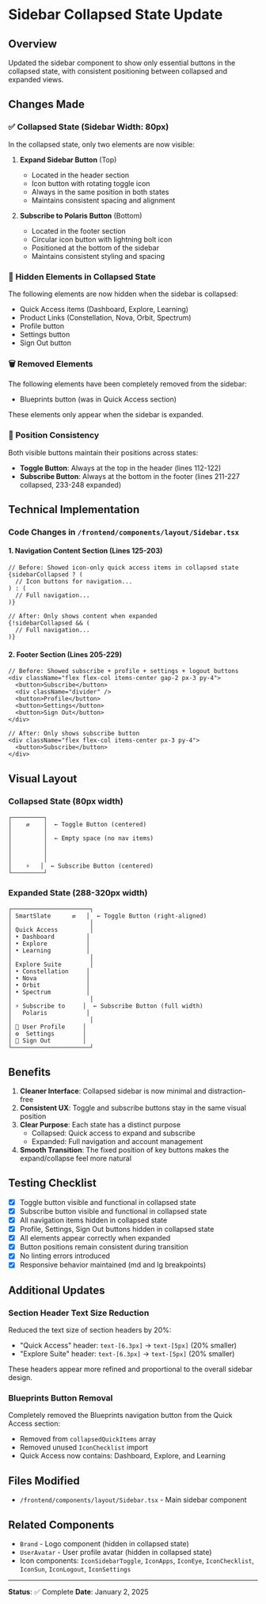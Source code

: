 # Sidebar Collapsed State Update

## Overview
Updated the sidebar component to show only essential buttons in the collapsed state, with consistent positioning between collapsed and expanded views.

## Changes Made

### ✅ Collapsed State (Sidebar Width: 80px)
In the collapsed state, only two elements are now visible:

1. **Expand Sidebar Button** (Top)
   - Located in the header section
   - Icon button with rotating toggle icon
   - Always in the same position in both states
   - Maintains consistent spacing and alignment

2. **Subscribe to Polaris Button** (Bottom)
   - Located in the footer section
   - Circular icon button with lightning bolt icon
   - Positioned at the bottom of the sidebar
   - Maintains consistent styling and spacing

### 🎯 Hidden Elements in Collapsed State
The following elements are now hidden when the sidebar is collapsed:
- Quick Access items (Dashboard, Explore, Learning)
- Product Links (Constellation, Nova, Orbit, Spectrum)
- Profile button
- Settings button
- Sign Out button

### 🗑️ Removed Elements
The following elements have been completely removed from the sidebar:
- Blueprints button (was in Quick Access section)

These elements only appear when the sidebar is expanded.

### 📐 Position Consistency
Both visible buttons maintain their positions across states:
- **Toggle Button**: Always at the top in the header (lines 112-122)
- **Subscribe Button**: Always at the bottom in the footer (lines 211-227 collapsed, 233-248 expanded)

## Technical Implementation

### Code Changes in `/frontend/components/layout/Sidebar.tsx`

#### 1. Navigation Content Section (Lines 125-203)
```tsx
// Before: Showed icon-only quick access items in collapsed state
{sidebarCollapsed ? (
  // Icon buttons for navigation...
) : (
  // Full navigation...
)}

// After: Only shows content when expanded
{!sidebarCollapsed && (
  // Full navigation...
)}
```

#### 2. Footer Section (Lines 205-229)
```tsx
// Before: Showed subscribe + profile + settings + logout buttons
<div className="flex flex-col items-center gap-2 px-3 py-4">
  <button>Subscribe</button>
  <div className="divider" />
  <button>Profile</button>
  <button>Settings</button>
  <button>Sign Out</button>
</div>

// After: Only shows subscribe button
<div className="flex flex-col items-center px-3 py-4">
  <button>Subscribe</button>
</div>
```

## Visual Layout

### Collapsed State (80px width)
```
┌─────────┐
│    ⇄    │  ← Toggle Button (centered)
│         │
│         │  ← Empty space (no nav items)
│         │
│         │
│         │
│    ⚡   │  ← Subscribe Button (centered)
└─────────┘
```

### Expanded State (288-320px width)
```
┌──────────────────────┐
│ SmartSlate      ⇄   │  ← Toggle Button (right-aligned)
│                      │
│ Quick Access         │
│ • Dashboard         │
│ • Explore           │
│ • Learning          │
│                      │
│ Explore Suite        │
│ • Constellation     │
│ • Nova              │
│ • Orbit             │
│ • Spectrum          │
│                      │
│ ⚡ Subscribe to     │  ← Subscribe Button (full width)
│   Polaris           │
│                      │
│ 👤 User Profile     │
│ ⚙️  Settings        │
│ 🚪 Sign Out         │
└──────────────────────┘
```

## Benefits

1. **Cleaner Interface**: Collapsed sidebar is now minimal and distraction-free
2. **Consistent UX**: Toggle and subscribe buttons stay in the same visual position
3. **Clear Purpose**: Each state has a distinct purpose
   - Collapsed: Quick access to expand and subscribe
   - Expanded: Full navigation and account management
4. **Smooth Transition**: The fixed position of key buttons makes the expand/collapse feel more natural

## Testing Checklist

- [x] Toggle button visible and functional in collapsed state
- [x] Subscribe button visible and functional in collapsed state
- [x] All navigation items hidden in collapsed state
- [x] Profile, Settings, Sign Out buttons hidden in collapsed state
- [x] All elements appear correctly when expanded
- [x] Button positions remain consistent during transition
- [x] No linting errors introduced
- [x] Responsive behavior maintained (md and lg breakpoints)

## Additional Updates

### Section Header Text Size Reduction
Reduced the text size of section headers by 20%:
- "Quick Access" header: `text-[6.3px]` → `text-[5px]` (20% smaller)
- "Explore Suite" header: `text-[6.3px]` → `text-[5px]` (20% smaller)

These headers appear more refined and proportional to the overall sidebar design.

### Blueprints Button Removal
Completely removed the Blueprints navigation button from the Quick Access section:
- Removed from `collapsedQuickItems` array
- Removed unused `IconChecklist` import
- Quick Access now contains: Dashboard, Explore, and Learning

## Files Modified

- `/frontend/components/layout/Sidebar.tsx` - Main sidebar component

## Related Components

- `Brand` - Logo component (hidden in collapsed state)
- `UserAvatar` - User profile avatar (hidden in collapsed state)
- Icon components: `IconSidebarToggle`, `IconApps`, `IconEye`, `IconChecklist`, `IconSun`, `IconLogout`, `IconSettings`

---

**Status**: ✅ Complete
**Date**: January 2, 2025

